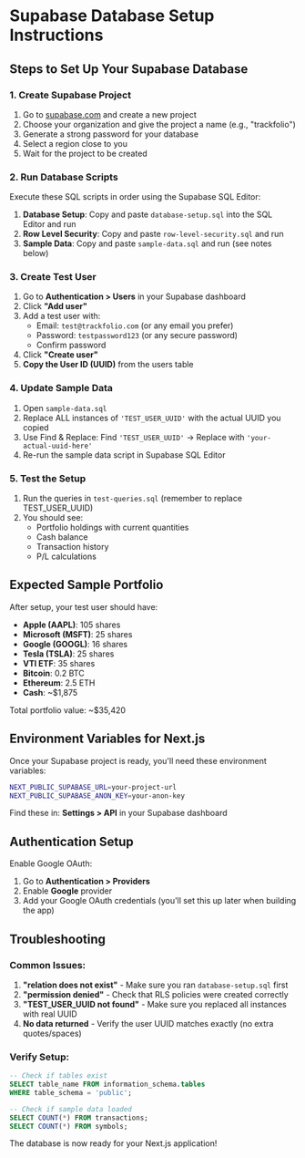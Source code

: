 # Supabase Database Setup Instructions

## Steps to Set Up Your Supabase Database

### 1. Create Supabase Project
1. Go to [supabase.com](https://supabase.com) and create a new project
2. Choose your organization and give the project a name (e.g., "trackfolio")
3. Generate a strong password for your database
4. Select a region close to you
5. Wait for the project to be created

### 2. Run Database Scripts
Execute these SQL scripts in order using the Supabase SQL Editor:

1. **Database Setup**: Copy and paste `database-setup.sql` into the SQL Editor and run
2. **Row Level Security**: Copy and paste `row-level-security.sql` and run  
3. **Sample Data**: Copy and paste `sample-data.sql` and run (see notes below)

### 3. Create Test User
1. Go to **Authentication > Users** in your Supabase dashboard
2. Click **"Add user"** 
3. Add a test user with:
   - Email: `test@trackfolio.com` (or any email you prefer)
   - Password: `testpassword123` (or any secure password)
   - Confirm password
4. Click **"Create user"**
5. **Copy the User ID (UUID)** from the users table

### 4. Update Sample Data
1. Open `sample-data.sql`
2. Replace ALL instances of `'TEST_USER_UUID'` with the actual UUID you copied
3. Use Find & Replace: Find `'TEST_USER_UUID'` → Replace with `'your-actual-uuid-here'`
4. Re-run the sample data script in Supabase SQL Editor

### 5. Test the Setup
1. Run the queries in `test-queries.sql` (remember to replace TEST_USER_UUID)
2. You should see:
   - Portfolio holdings with current quantities
   - Cash balance
   - Transaction history
   - P/L calculations

## Expected Sample Portfolio

After setup, your test user should have:
- **Apple (AAPL)**: 105 shares
- **Microsoft (MSFT)**: 25 shares  
- **Google (GOOGL)**: 16 shares
- **Tesla (TSLA)**: 25 shares
- **VTI ETF**: 35 shares
- **Bitcoin**: 0.2 BTC
- **Ethereum**: 2.5 ETH
- **Cash**: ~$1,875

Total portfolio value: ~$35,420

## Environment Variables for Next.js

Once your Supabase project is ready, you'll need these environment variables:

```bash
NEXT_PUBLIC_SUPABASE_URL=your-project-url
NEXT_PUBLIC_SUPABASE_ANON_KEY=your-anon-key
```

Find these in: **Settings > API** in your Supabase dashboard

## Authentication Setup

Enable Google OAuth:
1. Go to **Authentication > Providers**
2. Enable **Google** provider
3. Add your Google OAuth credentials (you'll set this up later when building the app)

## Troubleshooting

### Common Issues:
1. **"relation does not exist"** - Make sure you ran `database-setup.sql` first
2. **"permission denied"** - Check that RLS policies were created correctly
3. **"TEST_USER_UUID not found"** - Make sure you replaced all instances with real UUID
4. **No data returned** - Verify the user UUID matches exactly (no extra quotes/spaces)

### Verify Setup:
```sql
-- Check if tables exist
SELECT table_name FROM information_schema.tables 
WHERE table_schema = 'public';

-- Check if sample data loaded
SELECT COUNT(*) FROM transactions;
SELECT COUNT(*) FROM symbols;
```

The database is now ready for your Next.js application!